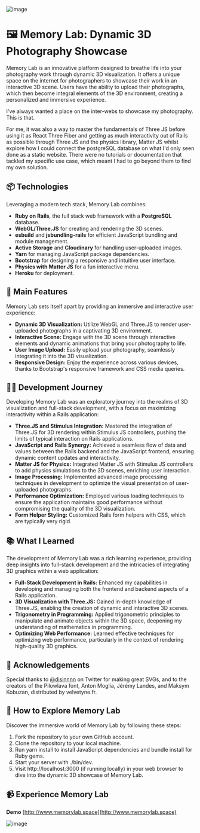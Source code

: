 ![image](https://github.com/ineslucas/photo_exhibit/assets/122114360/e48c23d6-4d32-4e59-9340-3773063e87ef)

# 🖼 Memory Lab: Dynamic 3D Photography Showcase

Memory Lab is an innovative platform designed to breathe life into your photography work through dynamic 3D visualization. It offers a unique space on the internet for photographers to showcase their work in an interactive 3D scene. Users have the ability to upload their photographs, which then become integral elements of the 3D environment, creating a personalized and immersive experience.

I've always wanted a place on the inter-webs to showcase my photography. This is that.

For me, it was also a way to master the fundamentals of Three JS before using it as React Three Fiber and getting as much interactivity out of Rails as possible through Three JS and the physics library, Matter JS whilst explore how I could connect the postgreSQL database on what I'd only seen done as a static website. There were no tutorials or documentation that tackled my specific use case, which meant I had to go beyond them to find my own solution.

## 📦 Technologies

Leveraging a modern tech stack, Memory Lab combines:

* <b>Ruby on Rails</b>, the full stack web framework with a <b>PostgreSQL</b> database.
* <b>WebGL/Three.JS</b> for creating and rendering the 3D scenes.
* <b>esbuild</b> and <b>jsbundling-rails</b> for efficient JavaScript bundling and module management.
* <b>Active Storage</b> and <b>Cloudinary</b> for handling user-uploaded images.
* <b>Yarn</b> for managing JavaScript package dependencies.
* <b>Bootstrap</b> for designing a responsive and intuitive user interface.
* <b>Physics with Matter JS</b> for a fun interactive menu.
* <b>Heroku</b> for deployment.


## 🌌 Main Features

Memory Lab sets itself apart by providing an immersive and interactive user experience:

* <b>Dynamic 3D Visualization:</b> Utilize WebGL and Three.JS to render user-uploaded photographs in a captivating 3D environment.
* <b>Interactive Scene:</b> Engage with the 3D scene through interactive elements and dynamic animations that bring your photography to life.
* <b>User Image Upload:</b> Easily upload your photography, seamlessly integrating it into the 3D visualization.
* <b>Responsive Design:</b> Enjoy the experience across various devices, thanks to Bootstrap's responsive framework and CSS media queries.

## 👩‍💻 Development Journey

Developing Memory Lab was an exploratory journey into the realms of 3D visualization and full-stack development, with a focus on maximizing interactivity within a Rails application:

* <b>Three.JS and Stimulus Integration:</b> Mastered the integration of Three.JS for 3D rendering within Stimulus JS controllers, pushing the limits of typical interaction on Rails applications.
* <b>JavaScript and Rails Synergy:</b> Achieved a seamless flow of data and values between the Rails backend and the JavaScript frontend, ensuring dynamic content updates and interactivity.
* <b>Matter JS for Physics:</b> Integrated Matter JS with Stimulus JS controllers to add physics simulations to the 3D scenes, enriching user interaction.
* <b>Image Processing:</b> Implemented advanced image processing techniques in development to optimize the visual presentation of user-uploaded photographs.
* <b>Performance Optimization:</b> Employed various loading techniques to ensure the application maintains good performance without compromising the quality of the 3D visualization.
* <b>Form Helper Styling:</b> Customized Rails form helpers with CSS, which are typically very rigid.


## 📚 What I Learned

The development of Memory Lab was a rich learning experience, providing deep insights into full-stack development and the intricacies of integrating 3D graphics within a web application:

* <b>Full-Stack Development in Rails:</b> Enhanced my capabilities in developing and managing both the frontend and backend aspects of a Rails application.
* <b>3D Visualization with Three.JS:</b> Gained in-depth knowledge of Three.JS, enabling the creation of dynamic and interactive 3D scenes.
* <b>Trigonometry in Programming:</b> Applied trigonometric principles to manipulate and animate objects within the 3D space, deepening my understanding of mathematics in programming.
* <b>Optimizing Web Performance:</b> Learned effective techniques for optimizing web performance, particularly in the context of rendering high-quality 3D graphics.
  
## 💭 Acknowledgements

Special thanks to [@disinnnn](https://twitter.com/disinnnn) on Twitter for making great SVGs, and to the creators of the Pilowlava font, Anton Moglia, Jérémy Landes, and Maksym Kobuzan, distributed by velvetyne.fr.

## 🚦 How to Explore Memory Lab

Discover the immersive world of Memory Lab by following these steps:

1. Fork the repository to your own GitHub account.
2. Clone the repository to your local machine.
3. Run yarn install to install JavaScript dependencies and bundle install for Ruby gems.
4. Start your server with ./bin/dev.
5. Visit http://localhost:3000 (if running locally) in your web browser to dive into the dynamic 3D showcase of Memory Lab.

## 📹 Experience Memory Lab

**Demo** [http://www.memorylab.space](http://www.memorylab.space)

![image](https://github.com/ineslucas/photo_exhibit/assets/122114360/7dc5004d-316b-4570-a571-adbecc6fa7cf)
